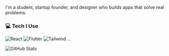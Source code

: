 I'm a student, startup founder, and designer who builds apps that solve real problems.

### 💻 Tech I Use
![React](https://img.shields.io/badge/-React-61DAFB?style=flat&logo=react&logoColor=000)
![Flutter](https://img.shields.io/badge/-Flutter-02569B?style=flat&logo=flutter&logoColor=white)
![Tailwind](https://img.shields.io/badge/-Tailwind-38B2AC?style=flat&logo=tailwindcss&logoColor=white)
...

![GitHub Stats](https://github-readme-stats.vercel.app/api?username=knnymrls&show_icons=true&hide=prs&theme=radical)
